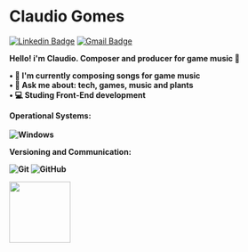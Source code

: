 <h1>Claudio Gomes</h1>

[![Linkedin Badge](https://img.shields.io/badge/-Claudio%20Gomes-blue?style=flat-square&logo=Linkedin&logoColor=white&link=https://www.linkedin.com/in/claudiogferreira/)](https://www.linkedin.com/in/claudiogferreira/) 
[![Gmail Badge](https://img.shields.io/badge/-claud.gomes@protonmail.com-c14438?style=flat-square&logo=Gmail&logoColor=white&link=mailto:claud.gomes@protonmail.com)](mailto:claud.gomes@protonmail.com)

<b>Hello! i'm Claudio. Composer and producer for game music 🎹

• 🎵 I'm currently composing songs for game music<br>
• 🌱 Ask me about: tech, games, music and plants<br>
• 💻 Studing Front-End development

  Operational Systems:<br><br>
  <img src="https://img.shields.io/badge/-Windows-0078D6?logo=windows&logoColor=white&labelColor=0078D6" alt="Windows" />

  Versioning and Communication:<br>
  
  <img src="https://img.shields.io/badge/-Git-F05032?logo=git&logoColor=white&labelColor=F05032" alt="Git" /> <img src="https://img.shields.io/badge/-GitHub-181717?logo=github&logoColor=white&labelColor=181717" alt="GitHub" />

  <div align="left">
     <a href="https://github.com/coyouth-dev">
     <img height="110em" src="https://github-readme-stats.vercel.app/api/top-langs/?username=coyouth-dev&layout=compact&langs_count=7&theme=gruvbox"/>
  </div>

